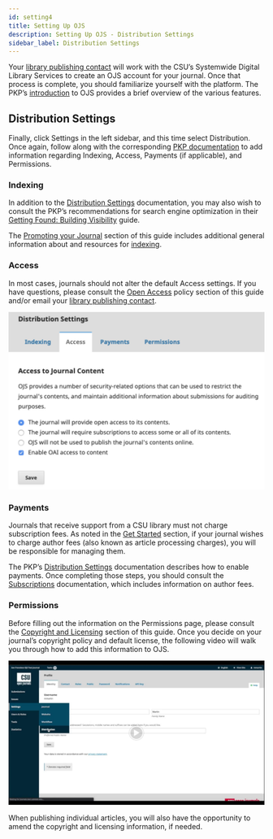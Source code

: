 ```yaml
---
id: setting4
title: Setting Up OJS
description: Setting Up OJS - Distribution Settings
sidebar_label: Distribution Settings
---
```


Your [library publishing contact](contacts.md) will work with the CSU’s Systemwide Digital Library Services to create an OJS account for your journal. Once that process is complete, you should familiarize yourself with the platform. The PKP’s [introduction](https://docs.pkp.sfu.ca/learning-ojs/en/introduction#ojs-features) to OJS provides a brief overview of the various features.

## Distribution Settings
Finally, click Settings in the left sidebar, and this time select Distribution. Once again, follow along with the corresponding [PKP documentation](https://docs.pkp.sfu.ca/learning-ojs/en/settings-distribution) to add information regarding Indexing, Access, Payments (if applicable), and Permissions.

### Indexing
In addition to the [Distribution Settings](https://docs.pkp.sfu.ca/learning-ojs/en/settings-distribution#search-indexing) documentation, you may also wish to consult the PKP’s recommendations for search engine optimization in their [Getting Found: Building Visibility](https://docs.pkp.sfu.ca/learning-ojs/en/settings-distribution#search-indexing) guide.

The [Promoting your Journal](promote.md) section of this guide includes additional general information about and resources for [indexing](promote.md).

### Access
In most cases, journals should not alter the default Access settings. If you have questions, please consult the [Open Access](establish3.md) policy section of this guide and/or email your [library publishing contact](contacts.md).

![distributionsettings](assets/DistributionSettings.png)

### Payments
Journals that receive support from a CSU library must not charge subscription fees. As noted in the [Get Started](start1.md) section, if your journal wishes to charge author fees (also known as article processing charges), you will be responsible for managing them.

The PKP’s [Distribution Settings](https://docs.pkp.sfu.ca/learning-ojs/en/settings-distribution#payments) documentation describes how to enable payments. Once completing those steps, you should consult the [Subscriptions](https://docs.pkp.sfu.ca/learning-ojs/en/subscriptions#payment-types) documentation, which includes information on author fees.

### Permissions
Before filling out the information on the Permissions page, please consult the [Copyright and Licensing](https://docs.google.com/document/d/19STrqDEmofW5Rgr85GRDLxoziN148mJNpbW0yFWhp5k/edit#heading=h.f4uq014p19v2) section of this guide. Once you decide on your journal’s copyright policy and default license, the following video will walk you through how to add this information to OJS.

[![Copyright](assets/CopyrightDemo.png)](https://drive.google.com/open?id=1R7A0MDH3p7szDTg43rSYFc3DXIL_gxTz)

When publishing individual articles, you will also have the opportunity to amend the copyright and licensing information, if needed.
